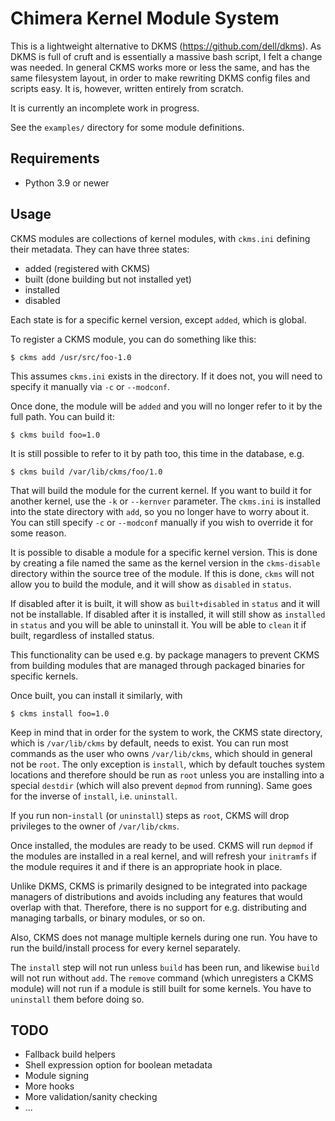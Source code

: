 # Chimera Kernel Module System

This is a lightweight alternative to DKMS (https://github.com/dell/dkms).
As DKMS is full of cruft and is essentially a massive bash script, I felt
a change was needed. In general CKMS works more or less the same, and has
the same filesystem layout, in order to make rewriting DKMS config files
and scripts easy. It is, however, written entirely from scratch.

It is currently an incomplete work in progress.

See the `examples/` directory for some module definitions.

## Requirements

* Python 3.9 or newer

## Usage

CKMS modules are collections of kernel modules, with `ckms.ini` defining
their metadata. They can have three states:

* added (registered with CKMS)
* built (done building but not installed yet)
* installed
* disabled

Each state is for a specific kernel version, except `added`, which is global.

To register a CKMS module, you can do something like this:

```
$ ckms add /usr/src/foo-1.0
```

This assumes `ckms.ini` exists in the directory. If it does not, you will
need to specify it manually via `-c` or `--modconf`.

Once done, the module will be `added` and you will no longer refer to it
by the full path. You can build it:

```
$ ckms build foo=1.0
```

It is still possible to refer to it by path too, this time in the database, e.g.

```
$ ckms build /var/lib/ckms/foo/1.0
```

That will build the module for the current kernel. If you want to build it
for another kernel, use the `-k` or `--kernver` parameter. The `ckms.ini`
is installed into the state directory with `add`, so you no longer have to
worry about it. You can still specify `-c` or `--modconf` manually if you
wish to override it for some reason.

It is possible to disable a module for a specific kernel version. This is done
by creating a file named the same as the kernel version in the `ckms-disable`
directory within the source tree of the module. If this is done, `ckms` will
not allow you to build the module, and it will show as `disabled` in `status`.

If disabled after it is built, it will show as `built+disabled` in `status`
and it will not be installable. If disabled after it is installed, it will
still show as `installed` in `status` and you will be able to uninstall it.
You will be able to `clean` it if built, regardless of installed status.

This functionality can be used e.g. by package managers to prevent CKMS from
building modules that are managed through packaged binaries for specific kernels.

Once built, you can install it similarly, with

```
$ ckms install foo=1.0
```

Keep in mind that in order for the system to work, the CKMS state directory,
which is `/var/lib/ckms` by default, needs to exist. You can run most commands
as the user who owns `/var/lib/ckms`, which should in general not be `root`.
The only exception is `install`, which by default touches system locations
and therefore should be run as `root` unless you are installing into a special
`destdir` (which will also prevent `depmod` from running). Same goes for the
inverse of `install`, i.e. `uninstall`.

If you run non-`install` (or `uninstall`) steps as `root`, CKMS will drop
privileges to the owner of `/var/lib/ckms`.

Once installed, the modules are ready to be used. CKMS will run `depmod` if
the modules are installed in a real kernel, and will refresh your `initramfs`
if the module requires it and if there is an appropriate hook in place.

Unlike DKMS, CKMS is primarily designed to be integrated into package managers
of distributions and avoids including any features that would overlap with
that. Therefore, there is no support for e.g. distributing and managing
tarballs, or binary modules, or so on.

Also, CKMS does not manage multiple kernels during one run. You have to run
the build/install process for every kernel separately.

The `install` step will not run unless `build` has been run, and likewise
`build` will not run without `add`. The `remove` command (which unregisters
a CKMS module) will not run if a module is still built for some kernels. You
have to `uninstall` them before doing so.

## TODO

* Fallback build helpers
* Shell expression option for boolean metadata
* Module signing
* More hooks
* More validation/sanity checking
* ...

